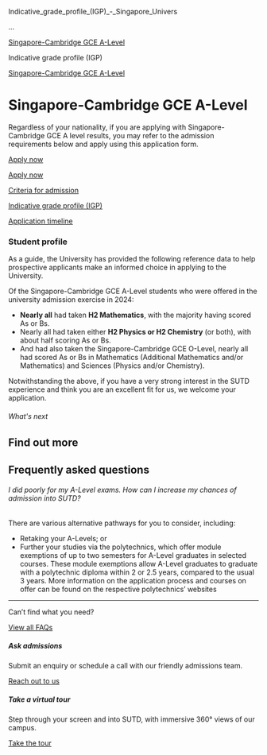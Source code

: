 Indicative_grade_profile_(IGP)_-_Singapore_Univers



…

 [Singapore-Cambridge GCE A-Level](/admissions/undergraduate/singapore-cambridge-gce-a-level) 

Indicative grade profile (IGP)

[Singapore-Cambridge GCE A-Level](https://www.sutd.edu.sg/admissions/undergraduate/singapore-cambridge-gce-a-level)

Singapore-Cambridge GCE A-Level
===============================

Regardless of your nationality, if you are applying with Singapore-Cambridge GCE A level results, you may refer to the admission requirements below and apply using this application form.

[Apply now](https://admission.sutd.edu.sg/psp/CSADM1PRD/?cmd=loginevel/application-timeline/)




[Apply now](https://admission.sutd.edu.sg/psp/CSADM1PRD/?cmd=loginevel/application-timeline/)

[Criteria for admission](/admissions/undergraduate/singapore-cambridge-gce-a-level/criteria-for-admission/#tabs)

[Indicative grade profile (IGP)](/admissions/undergraduate/singapore-cambridge-gce-a-level/indicative-grade-profile-igp/#tabs)

[Application timeline](/admissions/undergraduate/singapore-cambridge-gce-a-level/application-timeline/#tabs)

### Student profile

As a guide, the University has provided the following reference data to help prospective applicants make an informed choice in applying to the University.

Of the Singapore-Cambridge GCE A-Level students who were offered in the university admission exercise in 2024:

* **Nearly all** had taken **H2 Mathematics**, with the majority having scored As or Bs.
* Nearly all had taken either **H2 Physics or H2 Chemistry** (or both), with about half scoring As or Bs.
* And had also taken the Singapore-Cambridge GCE O-Level, nearly all had scored As or Bs in Mathematics (Additional Mathematics and/or Mathematics) and Sciences (Physics and/or Chemistry).

Notwithstanding the above, if you have a very strong interest in the SUTD experience and think you are an excellent fit for us, we welcome your application.

###### What's next

Find out more
-------------

Frequently asked questions
--------------------------

###### I did poorly for my A-Level exams. How can I increase my chances of admission into SUTD?

There are various alternative pathways for you to consider, including:

* Retaking your A-Levels; or
* Further your studies via the polytechnics, which offer module exemptions of up to two semesters for A-Level graduates in selected courses. These module exemptions allow A-Level graduates to graduate with a polytechnic diploma within 2 or 2.5 years, compared to the usual 3 years. More information on the application process and courses on offer can be found on the respective polytechnics’ websites

---

Can’t find what you need?

[View all FAQs](/admissions/undergraduate/faq/?faq-category=1652)

##### Ask admissions

Submit an enquiry or schedule a call with our friendly admissions team.

[Reach out to us](/admissions/undergraduate/ask-admissions/)

##### Take a virtual tour

Step through your screen and into SUTD, with immersive 360° views of our campus.

[Take the tour](https://virtualtour.sutd.edu.sg/)

